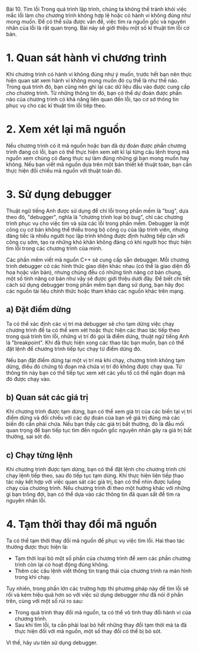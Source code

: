 Bài 10. Tìm lỗi
Trong quá trình lập trình, chúng ta không thể tránh khỏi việc mắc lỗi làm cho chương trình không hợp lệ hoặc có hành vi
không đúng như mong muốn. Để có thể sửa được vấn đề, việc tìm ra nguồn gốc và nguyên nhân của lỗi là rất quan trọng. Bài
này sẽ giới thiệu một số kĩ thuật tìm lỗi cơ bản.

# 1. Quan sát hành vi chương trình

Khi chương trình có hành vi không đúng như ý muốn, trước hết bạn nên thực hiện quan sát xem hành vi không mong muốn đó
cụ thể là như thế nào. Trong quá trình đó, bạn cũng nên ghi lại các dữ liệu đầu vào được cung cấp cho chương trình. Từ
những thông tin đó, bạn có thể dự đoán được phần nào của chương trình có khả năng liên quan đến lỗi, tạo cơ sở thông tin
phục vụ cho các kĩ thuật tìm lỗi tiếp theo.

# 2. Xem xét lại mã nguồn

Nếu chương trình có ít mã nguồn hoặc bạn đã dự đoán được phần chương trình đang có lỗi, bạn có thể thực hiện xem xét kĩ
lại từng câu lệnh trong mã nguồn xem chúng có đang thực sự làm đúng những gì bạn mong muốn hay không. Nếu bạn viết mã
nguồn dựa trên một bản thiết kế thuật toán, bạn cần thực hiện đối chiếu mã nguồn với thuật toán đó.

# 3. Sử dụng debugger

Thuật ngữ tiếng Anh được sử dụng để chỉ lỗi trong phần mềm là "bug", dựa theo đó, "debugger", nghĩa là "chương trình
loại bỏ bug", chỉ các chương trình phục vụ cho việc tìm và sửa các lỗi trong phần mềm. Debugger là một công cụ cơ bản
không thể thiếu trong bộ công cụ của lập trình viên, nhưng đáng tiếc là nhiều người học lập trình không được định hướng
tiếp cận với công cụ sớm, tạo ra những khó khăn không đáng có khi người học thực hiện tìm lỗi trong các chương trình
của mình.

Các phần mềm viết mã nguồn C++ sẽ cung cấp sẵn debugger. Mỗi chương trình debugger có các hình thức giao diện khác nhau
(có thể là giao diện đồ họa hoặc văn bản), nhưng chúng đều có những tính năng cơ bản chung, một số tính năng cơ bản như
vậy sẽ được giới thiệu dưới đây. Để biết chi tiết cách sử dụng debugger trong phần mềm bạn đang sử dụng, bạn hãy đọc các
nguồn tài liệu chính thức hoặc tham khảo các nguồn khác trên mạng.

## a) Đặt điểm dừng

Ta có thể xác định các vị trí mà debugger sẽ cho tạm dừng việc chạy chương trình để ta có thể xem xét hoặc thực hiện các
thao tác tiếp theo trong quá trình tìm lỗi, những vị trí đó gọi là điểm dừng, thuật ngữ tiếng Anh là "breakpoint". Khi
đã thực hiện xong các thao tác bạn muốn, bạn có thể đặt lệnh để chương trình tiếp tục chạy từ điểm dừng đó.

Nếu bạn đặt điểm dừng tại một vị trí mà khi chạy, chương trình không tạm dừng, điều đó chứng tỏ đoạn mã chứa vị trí đó
không được chạy qua. Từ thông tin này bạn có thể tiếp tục xem xét các yếu tố có thể ngăn đoạn mã đó được chạy vào.

## b) Quan sát các giá trị

Khi chương trình được tạm dừng, bạn có thể xem giá trị của các biến tại vị trí điểm dừng và đối chiếu với các dự đoán
của bạn về giá trị đúng mà các biến đó cần phải chứa. Nếu bạn thấy các giá trị bất thường, đó là đầu mối quan trọng để
bạn tiếp tục tìm đến nguồn gốc nguyên nhân gây ra giá trị bất thường, sai sót đó.

## c) Chạy từng lệnh

Khi chương trình được tạm dừng, bạn có thể đặt lệnh cho chương trình chỉ chạy lệnh tiếp theo, sau đó tiếp tục tạm dừng.
Khi thực hiện liên tiếp thao tác này kết hợp với việc quan sát các giá trị, bạn có thể nhìn được luồng chạy của chương
trình. Nếu chương trình đi theo một hướng khác với những gì bạn trông đợi, bạn có thể dựa vào các thông tin đã quan sất
để tìm ra nguyên nhân lỗi.

# 4. Tạm thời thay đổi mã nguồn

Ta có thể tạm thời thay đổi mã nguồn để phục vụ việc tìm lỗi. Hai thao tác thường được thực hiện là:

- Tạm thời loại bỏ một số phần của chương trình để xem các phần chương trình còn lại có hoạt động đúng không.
- Thêm các câu lệnh viết thông tin trạng thái của chương trình ra màn hình trong khi chạy.

Tuy nhiên, trong phần lớn các trường hợp thì phương pháp này để tìm lỗi sẽ rối và kém hiệu quả hơn so với việc sử dụng
debugger như đã nói ở phần trên, cùng với một số rủi ro sau:

- Trong quá trình thay đổi mã nguồn, ta có thể vô tình thay đổi hành vi của chương trình.
- Sau khi tìm lỗi, ta cần phải loại bỏ hết những thay đổi tạm thời mà ta đã thực hiện đối với mã nguồn, một số thay đổi
  có thể bị bỏ sót.

Vì thế, hãy ưu tiên sử dụng debugger.